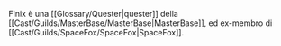 Finix è una [[Glossary/Quester|quester]] della [[Cast/Guilds/MasterBase/MasterBase|MasterBase]], ed ex-membro di [[Cast/Guilds/SpaceFox/SpaceFox|SpaceFox]].